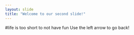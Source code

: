 ```yaml
---
layout: slide
title: "Welcome to our second slide!"
---
```

#life is too short to not have fun
Use the left arrow to go back!
